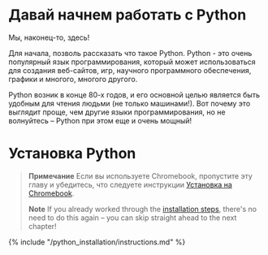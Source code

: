 # Давай начнем работать с Python

Мы, наконец-то, здесь!

Для начала, позволь рассказать что такое Python. Python - это очень популярный язык программирования, который может использоваться для создания веб-сайтов, игр, научного программного обеспечения, графики и многого, многого другого.

Python возник в конце 80-х годов, и его основной целью является быть удобным для чтения людьми (не только машинами!). Вот почему это выглядит проще, чем другие языки программирования, но не волнуйтесь – Python при этом еще и очень мощный!

# Установка Python

> **Примечание** Если вы используете Chromebook, пропустите эту главу и убедитесь, что следуете инструкции [Установка на Chromebook](../chromebook_setup/README.md).
> 
> **Note** If you already worked through the [installation steps](../installation/README.md), there's no need to do this again – you can skip straight ahead to the next chapter!

{% include "/python_installation/instructions.md" %}